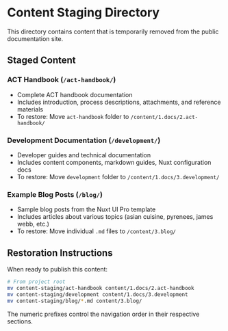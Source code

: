 # Content Staging Directory

This directory contains content that is temporarily removed from the public documentation site.

## Staged Content

### ACT Handbook (`/act-handbook/`)
- Complete ACT handbook documentation
- Includes introduction, process descriptions, attachments, and reference materials
- To restore: Move `act-handbook` folder to `/content/1.docs/2.act-handbook/`

### Development Documentation (`/development/`)
- Developer guides and technical documentation
- Includes content components, markdown guides, Nuxt configuration docs
- To restore: Move `development` folder to `/content/1.docs/3.development/`

### Example Blog Posts (`/blog/`)
- Sample blog posts from the Nuxt UI Pro template
- Includes articles about various topics (asian cuisine, pyrenees, james webb, etc.)
- To restore: Move individual `.md` files to `/content/3.blog/`

## Restoration Instructions

When ready to publish this content:
```bash
# From project root
mv content-staging/act-handbook content/1.docs/2.act-handbook
mv content-staging/development content/1.docs/3.development
mv content-staging/blog/*.md content/3.blog/
```

The numeric prefixes control the navigation order in their respective sections.